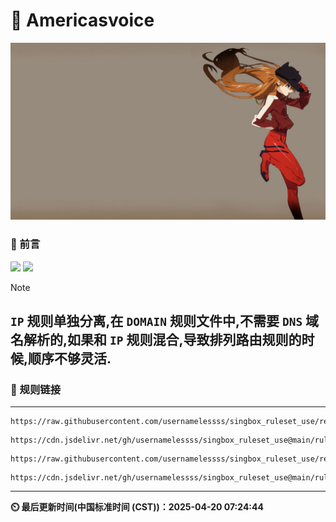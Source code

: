 
# 🧸 Americasvoice
![](https://raw.githubusercontent.com/usernamelessss/picture-bed/main/images/202504042256831.jpg)
### 📣 前言
![](https://shields.io/badge/-移除重复规则-ff69b4) ![](https://shields.io/badge/-IP&nbsp;规则单独存放不与&nbsp;DOMAIN&nbsp;等混合-green)
> [!NOTE]
**`IP` 规则单独分离,在 `DOMAIN` 规则文件中,不需要 `DNS` 域名解析的,如果和 `IP` 规则混合,导致排列路由规则的时候,顺序不够灵活.**
---

###  🔗 规则链接
---

```url
https://raw.githubusercontent.com/usernamelessss/singbox_ruleset_use/refs/heads/main/rule/Americasvoice/Americasvoice_No_IP.json
```

```url
https://cdn.jsdelivr.net/gh/usernamelessss/singbox_ruleset_use@main/rule/Americasvoice/Americasvoice_No_IP.json
```

```url
https://raw.githubusercontent.com/usernamelessss/singbox_ruleset_use/refs/heads/main/rule/Americasvoice/Americasvoice_No_IP.srs
```

```url
https://cdn.jsdelivr.net/gh/usernamelessss/singbox_ruleset_use@main/rule/Americasvoice/Americasvoice_No_IP.srs
```

---
**⏲️ 最后更新时间(中国标准时间 (CST))：2025-04-20 07:24:44**